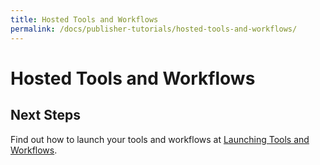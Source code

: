```yaml
---
title: Hosted Tools and Workflows
permalink: /docs/publisher-tutorials/hosted-tools-and-workflows/
---
```

# Hosted Tools and Workflows

## Next Steps

Find out how to launch your tools and workflows at [Launching Tools and Workflows](/docs/user-tutorials/launch/).